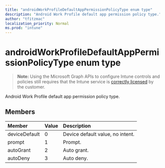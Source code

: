 ```yaml
---
title: "androidWorkProfileDefaultAppPermissionPolicyType enum type"
description: "Android Work Profile default app permission policy type."
author: "tfitzmac"
localization_priority: Normal
ms.prod: "intune"
---
```


# androidWorkProfileDefaultAppPermissionPolicyType enum type

> **Note:** Using the Microsoft Graph APIs to configure Intune controls and policies still requires that the Intune service is [correctly licensed](https://go.microsoft.com/fwlink/?linkid=839381) by the customer.

Android Work Profile default app permission policy type.
## Members
|Member|Value|Description|
|:---|:---|:---|
|deviceDefault|0|Device default value, no intent.|
|prompt|1|Prompt.|
|autoGrant|2|Auto grant.|
|autoDeny|3|Auto deny.|



